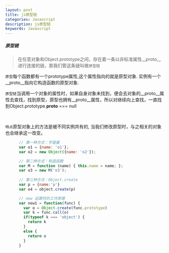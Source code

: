 ```yaml
---
layout: post
title: js原型链
categories: Javascript
description: js原型链
keywords: Javascript
---
```


##### 原型链

> 在任意对象和Object.prototype之间，存在着一条以非标准属性__proto__进行连接的链，那我们管这条链叫做`原型链`

`原型`每个函数都有一个prototype属性,这个属性指向的就是原型对象. 实例有一个__proto__指向它构造函数的原型对象. <br/> 

`原型链`当调用一个对象的属性时，如果自身对象未找到，便会去对象的__proto__属性去查找，找到原型，原型也拥有__proto__属性，所以对继续向上查找，一直找到Object.prototype.__proto__ === null 

<br/> 

`特点`原型对象上的方法是被不同实例共有的, 当我们修改原型时，与之相关的对象也会继承这一改变。

```js
      // 第一种方式：字面量
      var o1 = {name: 'o1'};
      var o2 = new Object({name: 'o2'});

      // 第二种方式：构造函数
      var M = function (name) { this.name = name; };
      var o3 = new M('o3');
      
      // 第三种方式：Object.create
      var p = {name:'p'}
      var o4 = object.create(p)

      // new 运算符的工作原理
      var new1 = function(func) {
        var o = Object.create(func.prototype)
        var k = func.call(o)
        if(typeof k === 'object') {
          return k
        }
        else {
          return o
        }
      }
```
